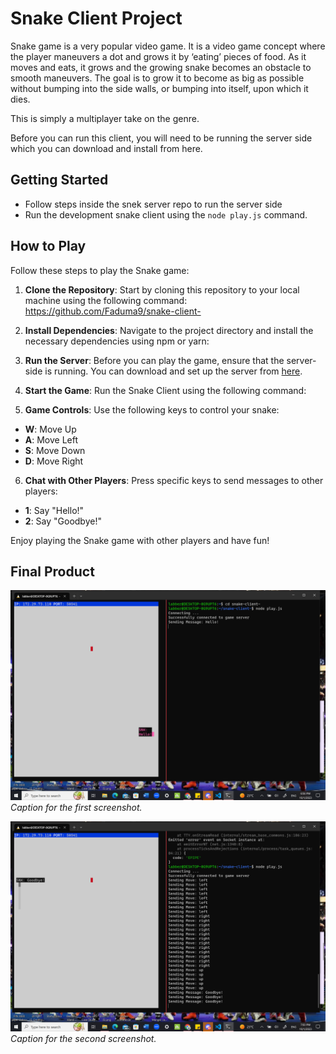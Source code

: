 # Snake Client Project

Snake game is a very popular video game. It is a video game concept where the player maneuvers a dot and grows it by ‘eating’ pieces of food. As it moves and eats, it grows and the growing snake becomes an obstacle to smooth maneuvers. The goal is to grow it to become as big as possible without bumping into the side walls, or bumping into itself, upon which it dies.

This is simply a multiplayer take on the genre.

Before you can run this client, you will need to be running the server side which you can download and install from here. 


## Getting Started

- Follow steps inside the snek server repo to run the server side
- Run the development snake client using the `node play.js` command.

## How to Play

Follow these steps to play the Snake game:

1. **Clone the Repository**: Start by cloning this repository to your local machine using the following command:
https://github.com/Faduma9/snake-client-


2. **Install Dependencies**: Navigate to the project directory and install the necessary dependencies using npm or yarn:


3. **Run the Server**: Before you can play the game, ensure that the server-side is running. You can download and set up the server from [here](link-to-server-repo).

4. **Start the Game**: Run the Snake Client using the following command:


5. **Game Controls**: Use the following keys to control your snake:
- **W**: Move Up
- **A**: Move Left
- **S**: Move Down
- **D**: Move Right

6. **Chat with Other Players**: Press specific keys to send messages to other players:
- **1**: Say "Hello!"
- **2**: Say "Goodbye!"

Enjoy playing the Snake game with other players and have fun!

## Final Product

![press 1 to Say "Hello!"](<Screenshot (12).png>)
*Caption for the first screenshot.*

![Second image shows using WASD movement to control the snake, & 2 for "Goodbye" ](<Screenshot (18).png>)
*Caption for the second screenshot.*